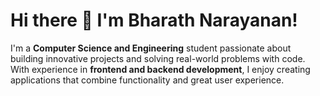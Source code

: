 # Hi there 👋 I'm Bharath Narayanan!

I'm a **Computer Science and Engineering** student passionate about building innovative projects and solving real-world problems with code. With experience in **frontend and backend development**, I enjoy creating applications that combine functionality and great user experience.
